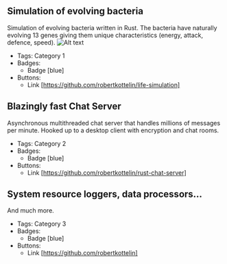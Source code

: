## Simulation of evolving bacteria
Simulation of evolving bacteria written in Rust. The bacteria have naturally evolving 13 genes giving them unique characteristics (energy, attack, defence, speed).
![Alt text](.../assets/simulation.png)
- Tags: Category 1
- Badges:
  - Badge [blue]
- Buttons:
  - Link [https://github.com/robertkottelin/life-simulation]

## Blazingly fast Chat Server
Asynchronous multithreaded chat server that handles millions of messages per minute. Hooked up to a desktop client with encryption and chat rooms.
- Tags: Category 2
- Badges:
  - Badge [blue]
- Buttons:
  - Link [https://github.com/robertkottelin/rust-chat-server]

## System resource loggers, data processors...
And much more.
- Tags: Category 3
- Badges:
  - Badge [blue]
- Buttons:
  - Link [https://github.com/robertkottelin]